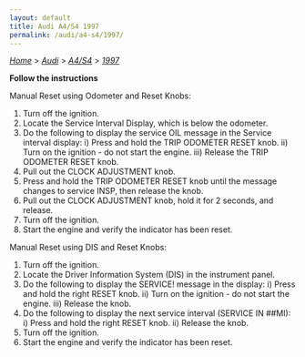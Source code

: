 ```yaml
---
layout: default
title: Audi A4/S4 1997
permalink: /audi/a4-s4/1997/
---
```

[*Home*](/) > [*Audi*](/audi/) > [*A4/S4*](/audi/a4-s4/) > [*1997*](/audi/a4-s4/1997/)

**Follow the instructions**

Manual Reset using Odometer and Reset Knobs:
1. Turn off the ignition.
2. Locate the Service Interval Display, which is below the odometer.
3. Do the following to display the service OIL message in the Service interval display:
  i) Press and hold the TRIP ODOMETER RESET knob.
  ii) Turn on the ignition - do not start the engine.
  iii) Release the TRIP ODOMETER RESET knob.
4. Pull out the CLOCK ADJUSTMENT knob.
5. Press and hold the TRIP ODOMETER RESET knob until the message changes to service INSP, then release the knob.
6. Pull out the CLOCK ADJUSTMENT knob, hold it for 2 seconds, and release.
7. Turn off the ignition.
8. Start the engine and verify the indicator has been reset.

Manual Reset using DIS and Reset Knobs:
1. Turn off the ignition.
2. Locate the Driver Information System (DIS) in the instrument panel.
3. Do the following to display the SERVICE! message in the display:
  i) Press and hold the right RESET knob.
  ii) Turn on the ignition - do not start the engine.
  iii) Release the knob.
4. Do the following to display the next service interval (SERVICE IN ##MI):
  i) Press and hold the right RESET knob.
  ii) Release the knob.
5. Turn off the ignition.
6. Start the engine and verify the indicator has been reset.